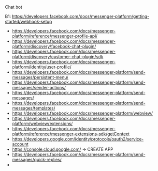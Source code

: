 Chat bot

B1: https://developers.facebook.com/docs/messenger-platform/getting-started/webhook-setup

- https://developers.facebook.com/docs/messenger-platform/reference/messenger-profile-api/
- https://developers.facebook.com/docs/messenger-platform/discovery/facebook-chat-plugin/
- https://developers.facebook.com/docs/messenger-platform/discovery/customer-chat-plugin/sdk
- https://developers.facebook.com/docs/messenger-platform/identity/user-profile/
- https://developers.facebook.com/docs/messenger-platform/send-messages/persistent-menu/
- https://developers.facebook.com/docs/messenger-platform/send-messages/sender-actions/
- https://developers.facebook.com/docs/messenger-platform/send-messages/
- https://developers.facebook.com/docs/messenger-platform/send-messages/templates/
- https://developers.facebook.com/docs/messenger-platform/webview/
- https://developers.facebook.com/docs/messenger-platform/webview/extensions/
- https://developers.facebook.com/docs/messenger-platform/reference/messenger-extensions-sdk/getContext
- https://developers.google.com/identity/protocols/oauth2/service-account
- https://console.cloud.google.com/  -> CREATE APP
- https://developers.facebook.com/docs/messenger-platform/send-messages/quick-replies/
- 

